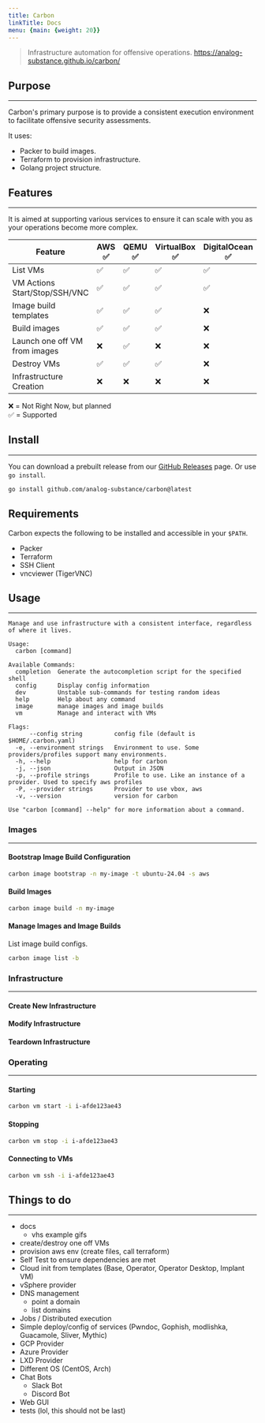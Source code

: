 ```yaml
---
title: Carbon
linkTitle: Docs
menu: {main: {weight: 20}}
---
```

> Infrastructure automation for offensive operations.
> https://analog-substance.github.io/carbon/

## Purpose
***

Carbon's primary purpose is to provide a consistent execution environment to
facilitate offensive security assessments.

It uses:
- Packer to build images.
- Terraform to provision infrastructure.
- Golang project structure.

## Features
***

It is aimed at supporting various services to ensure it can scale with you as
your operations become more complex.

| Feature                       | AWS ✅ | QEMU ✅ | VirtualBox ✅ | DigitalOcean ✅ | vSphere ❌ | Multipass ✅ | Azure ❌ | GCP ❌ |
|-------------------------------|-------|--------|--------------|----------------|-----------|-------------|---------|-------|
| List VMs                      | ✅     | ✅      | ✅            | ✅              | ❌         | ✅           | ❌       | ❌     |
| VM Actions Start/Stop/SSH/VNC | ✅     | ✅      | ✅            | ✅              | ❌         | ✅           | ❌       | ❌     |
| Image build templates         | ✅     | ✅      | ✅            | ❌              | ✅         | ❌ N/A       | ❌       | ❌     |
| Build images                  | ✅     | ✅      | ✅            | ❌              | ✅         | ❌ N/A       | ❌       | ❌     |
| Launch one off VM from images | ❌     | ✅      | ❌            | ❌              | ❌         | ❌           | ❌       | ❌     |
| Destroy VMs                   | ✅     | ✅      | ✅            | ❌              | ✅         | ❌ N/A       | ❌       | ❌     |
| Infrastructure Creation       | ❌     | ❌      | ❌            | ❌              | ❌         | ❌ N/A       | ❌       | ❌     |

❌ = Not Right Now, but planned  
✅ = Supported


## Install
***
You can download a prebuilt release from our [GitHub Releases](https://github.com/analog-substance/carbon/releases) page.
Or use `go install`.

```sh
go install github.com/analog-substance/carbon@latest
```

## Requirements

Carbon expects the following to be installed and accessible in your `$PATH`.

- Packer
- Terraform
- SSH Client
- vncviewer (TigerVNC) 

## Usage
***

```
Manage and use infrastructure with a consistent interface, regardless of where it lives.

Usage:
  carbon [command]

Available Commands:
  completion  Generate the autocompletion script for the specified shell
  config      Display config information
  dev         Unstable sub-commands for testing random ideas
  help        Help about any command
  image       manage images and image builds
  vm          Manage and interact with VMs

Flags:
      --config string         config file (default is $HOME/.carbon.yaml)
  -e, --environment strings   Environment to use. Some providers/profiles support many environments.
  -h, --help                  help for carbon
  -j, --json                  Output in JSON
  -p, --profile strings       Profile to use. Like an instance of a provider. Used to specify aws profiles
  -P, --provider strings      Provider to use vbox, aws
  -v, --version               version for carbon

Use "carbon [command] --help" for more information about a command.

```

### Images
***

#### Bootstrap Image Build Configuration

```bash
carbon image bootstrap -n my-image -t ubuntu-24.04 -s aws
```

#### Build Images

```bash
carbon image build -n my-image
```

#### Manage Images and Image Builds

List image build configs.

```bash
carbon image list -b
```

### Infrastructure
***

#### Create New Infrastructure

#### Modify Infrastructure

#### Teardown Infrastructure

### Operating
***

#### Starting
```bash
carbon vm start -i i-afde123ae43
```

#### Stopping
```bash
carbon vm stop -i i-afde123ae43
```
#### Connecting to VMs

```bash
carbon vm ssh -i i-afde123ae43
```

## Things to do
***

- docs
  - vhs example gifs
- create/destroy one off VMs
- provision aws env (create files, call terraform)
- Self Test to ensure dependencies are met
- Cloud init from templates (Base, Operator, Operator Desktop, Implant VM)
- vSphere provider
- DNS management
    - point a domain
    - list domains
- Jobs / Distributed execution
- Simple deploy/config of services (Pwndoc, Gophish, modlishka, Guacamole, Sliver, Mythic)
- GCP Provider
- Azure Provider
- LXD Provider
- Different OS (CentOS, Arch)
- Chat Bots
    - Slack Bot
    - Discord Bot
- Web GUI
- tests (lol, this should not be last)
